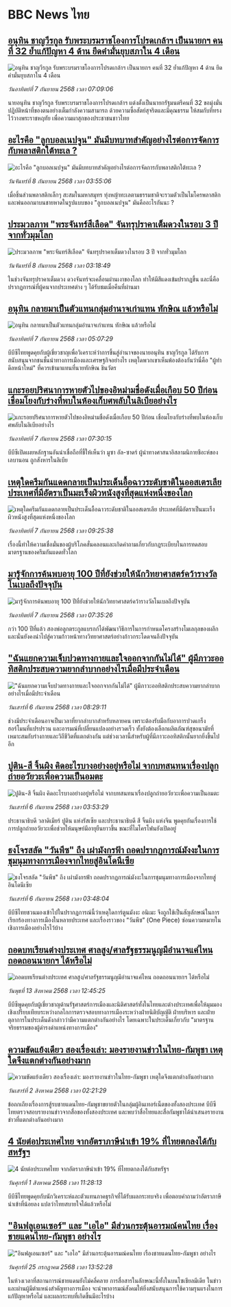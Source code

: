 # BBC News ไทย## [อนุทิน ชาญวีรกูล รับพระบรมราชโองการโปรดเกล้าฯ เป็นนายกฯ คนที่ 32 ย้ำแก้ปัญหา 4 ด้าน ยึดคำมั่นยุบสภาใน 4 เดือน](https://www.bbc.com/thai/articles/c4gq9146yvro?at_medium=RSS&at_campaign=rss?at_campaign=githubrss)![อนุทิน ชาญวีรกูล รับพระบรมราชโองการโปรดเกล้าฯ เป็นนายกฯ คนที่ 32 ย้ำแก้ปัญหา 4 ด้าน ยึดคำมั่นยุบสภาใน 4 เดือน](https://ichef.bbci.co.uk/ace/ws/240/cpsprodpb/4a96/live/6d6d4360-8ba4-11f0-b391-6936825093bd.png)_วันอาทิตย์ที่ 7 กันยายน 2568 เวลา 07:09:06_นายอนุทิน ชาญวีรกูล รับพระบรมราชโองการโปรดเกล้าฯ แต่งตั้งเป็นนายกรัฐมนตรีคนที่ 32 ขอมุ่งมั่นปฎิบัติหน้าที่ของตนอย่างเต็มกำลังความสามารถ ด้วยความซื่อสัตย์สุจริตและมีคุณธรรม ให้สมกับที่ทรงไว้วางพระราชหฤทัย เพื่อความผาสุกของประชาชนชาวไทย## [อะไรคือ "ลูกบอลเนปจูน" มันมีบทบาทสำคัญอย่างไรต่อการจัดการกับพลาสติกใต้ทะเล ?](https://www.bbc.com/thai/articles/cgmz7npvg0eo?at_medium=RSS&at_campaign=rss?at_campaign=githubrss)![อะไรคือ "ลูกบอลเนปจูน" มันมีบทบาทสำคัญอย่างไรต่อการจัดการกับพลาสติกใต้ทะเล ?](https://ichef.bbci.co.uk/ace/ws/240/cpsprodpb/e68d/live/bac1f800-88ce-11f0-84c8-99de564f0440.jpg)_วันจันทร์ที่ 8 กันยายน 2568 เวลา 03:55:06_เมื่อชิ้นส่วนพลาสติกเล็กๆ สะสมในมหาสมุทร ทุ่งหญ้าทะเลตามธรรมชาติจะรวมตัวเป็นไมโครพลาสติกและพ่นออกมาบนชายหาดในรูปแบบของ "ลูกบอลเนปจูน" มันคืออะไรกันนะ ?## [ประมวลภาพ "พระจันทร์สีเลือด"  จันทรุปราคาเต็มดวงในรอบ 3 ปี จากทั่วมุมโลก](https://www.bbc.com/thai/articles/c15k4y09lp0o?at_medium=RSS&at_campaign=rss?at_campaign=githubrss)![ประมวลภาพ "พระจันทร์สีเลือด"  จันทรุปราคาเต็มดวงในรอบ 3 ปี จากทั่วมุมโลก](https://ichef.bbci.co.uk/ace/ws/240/cpsprodpb/d10c/live/e22f8170-8c28-11f0-9cf6-cbf3e73ce2b9.jpg)_วันจันทร์ที่ 8 กันยายน 2568 เวลา 03:18:49_ในช่วงจันทรุปราคาเต็มดวง ดวงจันทร์จะเคลื่อนผ่านเงาของโลก ทำให้มีสีแดงเข้มปรากฏขึ้น และนี่คือปรากฏการณ์ที่ผู้คนจากประเทศต่าง ๆ ได้รับชมเมื่อคืนที่ผ่านมา## [อนุทิน กลายมาเป็นตัวแทนกลุ่มอำนาจเก่าแทน ทักษิณ แล้วหรือไม่](https://www.bbc.com/thai/articles/cly6l27ngp2o?at_medium=RSS&at_campaign=rss?at_campaign=githubrss)![อนุทิน กลายมาเป็นตัวแทนกลุ่มอำนาจเก่าแทน ทักษิณ แล้วหรือไม่](https://ichef.bbci.co.uk/ace/ws/240/cpsprodpb/9d0b/live/ae815eb0-8ad0-11f0-b391-6936825093bd.jpg)_วันอาทิตย์ที่ 7 กันยายน 2568 เวลา 05:07:29_บีบีซีไทยพูดคุยกับผู้เชี่ยวชาญเพื่อวิเคราะห์ว่าการขึ้นสู่อำนาจของนายอนุทิน ชาญวีรกูล ได้รับการสนับสนุนจากชนชั้นนำทางการเมืองและเศรษฐกิจอย่างไร เหตุใดพวกเขาเห็นพ้องต้องกันว่านี่คือ "ผู้ทำดีลหน้าใหม่" ที่ควรเข้ามาแทนที่นายทักษิณ ชินวัตร## [แกะรอยปริศนาการหายตัวไปของอิหม่ามชื่อดังเมื่อเกือบ 50 ปีก่อน เชื่อมโยงกับร่างที่พบในห้องเก็บศพลับในลิเบียอย่างไร](https://www.bbc.com/thai/articles/c4glge5e319o?at_medium=RSS&at_campaign=rss?at_campaign=githubrss)![แกะรอยปริศนาการหายตัวไปของอิหม่ามชื่อดังเมื่อเกือบ 50 ปีก่อน เชื่อมโยงกับร่างที่พบในห้องเก็บศพลับในลิเบียอย่างไร](https://ichef.bbci.co.uk/ace/ws/240/cpsprodpb/f8b5/live/00b8a8f0-7ece-11f0-ab3e-bd52082cd0ae.jpg)_วันอาทิตย์ที่ 7 กันยายน 2568 เวลา 07:30:15_บีบีซีเปิดเผยหลักฐานอันน่าเชื่อถือที่ชี้ให้เห็นว่า มูซา อัล-ซาดร์ ผู้นำทางศาสนาอิสลามนิกายชีอะห์ของเลบานอน ถูกสังหารในลิเบีย## [เหตุใดครีมกันแดดกลายเป็นประเด็นอื้อฉาวระดับชาติในออสเตรเลีย ประเทศที่มีอัตราเป็นมะเร็งผิวหนังสูงที่สุดแห่งหนึ่งของโลก](https://www.bbc.com/thai/articles/c4gj46vend1o?at_medium=RSS&at_campaign=rss?at_campaign=githubrss)![เหตุใดครีมกันแดดกลายเป็นประเด็นอื้อฉาวระดับชาติในออสเตรเลีย ประเทศที่มีอัตราเป็นมะเร็งผิวหนังสูงที่สุดแห่งหนึ่งของโลก](https://ichef.bbci.co.uk/ace/ws/240/cpsprodpb/3042/live/3de63510-8a4c-11f0-84c8-99de564f0440.jpg)_วันอาทิตย์ที่ 7 กันยายน 2568 เวลา 09:25:38_เรื่องนี้ทำให้ความเชื่อมั่นของผู้บริโภคสั่นคลอนและเกิดคำถามเกี่ยวกับกฎระเบียบในการทดสอบมาตรฐานของครีมกันแดดทั่วโลก## [มารู้จักการค้นพบอายุ 100 ปีที่ยังช่วยให้นักวิทยาศาสตร์คว้ารางวัลโนเบลถึงปัจจุบัน](https://www.bbc.com/thai/articles/c24r3pvz45ro?at_medium=RSS&at_campaign=rss?at_campaign=githubrss)![มารู้จักการค้นพบอายุ 100 ปีที่ยังช่วยให้นักวิทยาศาสตร์คว้ารางวัลโนเบลถึงปัจจุบัน](https://ichef.bbci.co.uk/ace/ws/240/cpsprodpb/0d11/live/2c6454b0-88e0-11f0-b391-6936825093bd.png)_วันอาทิตย์ที่ 7 กันยายน 2568 เวลา 07:35:26_กว่า 100 ปีที่แล้ว สองพ่อลูกตระกูลแบรกก์ได้พัฒนาวิธีการในการกำหนดโครงสร้างโมเลกุลของผลึก และนั่นยังคงนำไปสู่ความก้าวหน้าทางวิทยาศาสตร์อย่างก้าวกระโดดจนถึงปัจจุบัน## ["ฉันแยกความเจ็บปวดทางกายและใจออกจากกันไม่ได้" ผู้มีภาวะออทิสติกประสบความยากลำบากอย่างไรเมื่อมีประจำเดือน](https://www.bbc.com/thai/articles/cn76y1jrrz8o?at_medium=RSS&at_campaign=rss?at_campaign=githubrss)!["ฉันแยกความเจ็บปวดทางกายและใจออกจากกันไม่ได้" ผู้มีภาวะออทิสติกประสบความยากลำบากอย่างไรเมื่อมีประจำเดือน](https://ichef.bbci.co.uk/ace/ws/240/cpsprodpb/e1ba/live/5fb27e80-8806-11f0-850b-8bb62f7d0c0d.jpg)_วันเสาร์ที่ 6 กันยายน 2568 เวลา 08:29:11_ช่วงมีประจำเดือนอาจเป็นเวลาที่ยากลำบากสำหรับหลายคน เพราะต้องรับมือกับอาการปวดเกร็ง ฮอร์โมนที่แปรปรวน และอารมณ์ที่เปลี่ยนแปลงอย่างรวดเร็ว ทั้งยังต้องเลือกผลิตภัณฑ์สุขอนามัยที่เหมาะสมกับร่างกายและวิถีชีวิตที่แตกต่างกัน แต่ช่วงเวลานี้สำหรับผู้ที่มีภาวะออทิสติกนั้นยากยิ่งขึ้นไปอีก## [ปูติน-สี จิ้นผิง คิดอะไรบางอย่างอยู่หรือไม่ จากบทสนทนาเรื่องปลูกถ่ายอวัยวะเพื่อความเป็นอมตะ](https://www.bbc.com/thai/articles/c0q7ze2w7klo?at_medium=RSS&at_campaign=rss?at_campaign=githubrss)![ปูติน-สี จิ้นผิง คิดอะไรบางอย่างอยู่หรือไม่ จากบทสนทนาเรื่องปลูกถ่ายอวัยวะเพื่อความเป็นอมตะ](https://ichef.bbci.co.uk/ace/ws/240/cpsprodpb/c563/live/783be5e0-8991-11f0-898f-d5f571305c23.jpg)_วันเสาร์ที่ 6 กันยายน 2568 เวลา 03:53:29_ประธานาธิบดี วลาดิเมียร์ ปูติน แห่งรัสเซีย และประธานาธิบดี สี จิ้นผิง แห่งจีน พูดคุยกันเรื่องการใช้การปลูกถ่ายอวัยวะเพื่อช่วยให้มนุษย์มีอายุยืนยาวขึ้น ขณะที่ไมโครโฟนยังเปิดอยู่## [ธงโจรสลัด "วันพีซ" ถึง เผ่ามังกรฟ้า ถอดปรากฏการณ์มังงะในการชุมนุมทางการเมืองจากไทยสู่อินโดนีเซีย](https://www.bbc.com/thai/articles/cm2123j7vlyo?at_medium=RSS&at_campaign=rss?at_campaign=githubrss)![ธงโจรสลัด "วันพีซ" ถึง เผ่ามังกรฟ้า ถอดปรากฏการณ์มังงะในการชุมนุมทางการเมืองจากไทยสู่อินโดนีเซีย](https://ichef.bbci.co.uk/ace/ws/240/cpsprodpb/5ae3/live/e67034c0-87bc-11f0-84c8-99de564f0440.jpg)_วันเสาร์ที่ 6 กันยายน 2568 เวลา 03:48:04_บีบีซีไทยชวนมองเข้าไปในปรากฏการณ์นี้ว่าเหตุใดการ์ตูนมังงะ อนิเมะ จึงถูกใช้เป็นสัญลักษณ์ในการเรียกร้องทางการเมืองในหลายประเทศ และเรื่องราวของ “วันพีซ” (One Piece)  ซ่อนความหมายในเชิงการเมืองอย่างไรไว้บ้าง## [ถอดบทเรียนต่างประเทศ ศาลสูง/ศาลรัฐธรรมนูญมีอำนาจแค่ไหน ถอดถอนนายกฯ ได้หรือไม่](https://www.bbc.com/thai/articles/c2d02kj6rkdo?at_medium=RSS&at_campaign=rss?at_campaign=githubrss)![ถอดบทเรียนต่างประเทศ ศาลสูง/ศาลรัฐธรรมนูญมีอำนาจแค่ไหน ถอดถอนนายกฯ ได้หรือไม่](https://ichef.bbci.co.uk/ace/ws/240/cpsprodpb/eb0e/live/3394c3e0-6154-11f0-9ac1-7909829e72c5.png)_วันพุธที่ 13 สิงหาคม 2568 เวลา 12:45:25_บีบีซีพูดคุยกับผู้เชี่ยวชาญด้านรัฐศาสตร์การเมืองและนิติศาสตร์ทั้งในไทยและต่างประเทศเพื่อให้มุมมองเชิงเปรียบเทียบระหว่างกลไกการตรวจสอบทางการเมืองระหว่างฝ่ายนิติบัญญัติ ฝ่ายบริหาร และฝ่ายตุลาการในประเด็นดังกล่าวว่ามีความแตกต่างกันอย่างไร โดยเฉพาะในประเด็นเกี่ยวกับ "มาตรฐานจริยธรรมของผู้ดำรงดำแหน่งทางการเมือง"## [ความขัดแย้งเดียว สองเรื่องเล่า: มองรายงานข่าวในไทย-กัมพูชา เหตุใดจึงแตกต่างกันอย่างมาก](https://www.bbc.com/thai/articles/ckgj9nj8q2yo?at_medium=RSS&at_campaign=rss?at_campaign=githubrss)![ความขัดแย้งเดียว สองเรื่องเล่า: มองรายงานข่าวในไทย-กัมพูชา เหตุใดจึงแตกต่างกันอย่างมาก](https://ichef.bbci.co.uk/ace/ws/240/cpsprodpb/c720/live/35ac2d10-6f48-11f0-af20-030418be2ca5.jpg)_วันเสาร์ที่ 2 สิงหาคม 2568 เวลา 02:21:29_ข้อถกเถียงเรื่องการสู้รบชายแดนไทย-กัมพูชาขยายตัวในกลุ่มผู้อินเทอร์เน็ตของทั้งสองประเทศ บีบีซีไทยตรวจสอบรายงานข่าวจากสื่อของทั้งสองประเทศ และพบว่าสื่อไทยและสื่อกัมพูชาได้นำเสนอรายงานข่าวที่แตกต่างกันอย่างมาก## [4 นัยต่อประเทศไทย จากอัตราภาษีนำเข้า 19% ที่ไทยตกลงได้กับสหรัฐฯ](https://www.bbc.com/thai/articles/c93982k10k5o?at_medium=RSS&at_campaign=rss?at_campaign=githubrss)![4 นัยต่อประเทศไทย จากอัตราภาษีนำเข้า 19% ที่ไทยตกลงได้กับสหรัฐฯ](https://ichef.bbci.co.uk/ace/ws/240/cpsprodpb/c593/live/72a04090-6ebb-11f0-af20-030418be2ca5.jpg)_วันศุกร์ที่ 1 สิงหาคม 2568 เวลา 11:28:13_บีบีซีไทยพูดคุยกับนักวิเคราะห์และตัวแทนภาคธุรกิจที่ได้รับผลกระทบจริง เพื่อตอบคำถามว่าอัตราภาษีนำเข้าที่น้อยลง แปลว่าไทยสบายใจได้แล้วหรือไม่## ["อินฟลูเอนเซอร์" และ "เอไอ" มีส่วนกระตุ้นอารมณ์คนไทย เรื่องชายแดนไทย-กัมพูชา อย่างไร](https://www.bbc.com/thai/articles/cj0m0d7gm88o?at_medium=RSS&at_campaign=rss?at_campaign=githubrss)!["อินฟลูเอนเซอร์" และ "เอไอ" มีส่วนกระตุ้นอารมณ์คนไทย เรื่องชายแดนไทย-กัมพูชา อย่างไร](https://ichef.bbci.co.uk/ace/ws/240/cpsprodpb/f22e/live/76f14110-695e-11f0-89ea-4d6f9851f623.jpg)_วันศุกร์ที่ 25 กรกฎาคม 2568 เวลา 13:52:28_ในห้วงเวลาที่สถานการณ์ชายแดนยังไม่คลี่คลาย การสื่อสารในลักษณะนี้ทั้งในบนโซเชียลมีเดีย ในข่าว และผ่านผู้มีตำแหน่งสำคัญทางการเมือง จะนำพาอารมณ์สังคมให้ยิ่งสนับสนุนการใช้ความรุนแรงในการแก้ปัญหาหรือไม่ และผลกระทบที่เกิดขึ้นมีอะไรบ้าง
